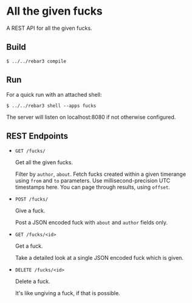 # All the given fucks


A REST API for all the given fucks.

## Build

    $ ../../rebar3 compile

## Run

For a quick run with an attached shell:

    $ ../../rebar3 shell --apps fucks

The server will listen on localhost:8080 if not otherwise configured.

## REST Endpoints

 * ``GET /fucks/``

    Get all the given fucks.
    
    Filter by ``author``, ``about``. 
    Fetch fucks created within a given timerange 
    using ``from`` and ``to`` parameters. 
    Use millisecond-precision UTC timestamps here.
    You can page through results, using ``offset``.
     
 * ``POST /fucks/`` 
 
    Give a fuck.
    
    Post a JSON encoded fuck with ``about`` and ``author`` fields only.
    
 * ``GET /fucks/<id>``
 
    Get a fuck.
    
    Take a detailed look at a single JSON encoded fuck which is given.
    
 * ``DELETE /fucks/<id>``
 
    Delete a fuck.
    
    It's like ungiving a fuck, if that is possible.